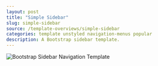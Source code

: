 ```yaml
---
layout: post
title: "Simple Sidebar"
slug: simple-sidebar
source: /template-overviews/simple-sidebar
categories: template unstyled navigation-menus popular
description: A Bootstrap sidebar template.
---
```


<img src="/assets/img/templates/simple-sidebar.jpg" class="img-responsive" alt="Bootstrap Sidebar Navigation Template">